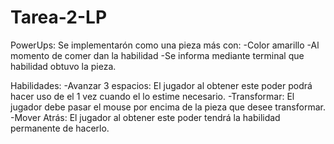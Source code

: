 # Tarea-2-LP

PowerUps: Se implementarón como una pieza más con:
  -Color amarillo 
  -Al momento de comer dan la habilidad
  -Se informa mediante terminal que habilidad obtuvo la pieza.
  
  Habilidades:
    -Avanzar 3 espacios: El jugador al obtener este poder podrá hacer uso de el 1 vez cuando el lo estime necesario.
    -Transformar: El jugador debe pasar el mouse por encima de la pieza que desee transformar.
    -Mover Atrás: El jugador al obtener este poder tendrá la habilidad permanente de hacerlo.
  
  
